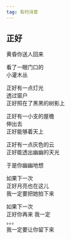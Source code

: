 ```yaml
---
tag: 有时诗意
---
```

## 正好

黄昏你送人回来

看了一眼门口的  
小灌木丛

正好有一点灯光  
透过窗户  
正好照在了黑黑的树影上  

正好有一小支的屋檐  
伸出去  
正好能够着天上  

正好有一点灰色的云  
正好能透出幽幽的天光  

于是你幽幽地想

如果下一次  
正好月亮也在这儿  
我一定要把她拍下来  

如果下一次  
正好你再来
我一定  
。。。   
我一定要让你留下来
